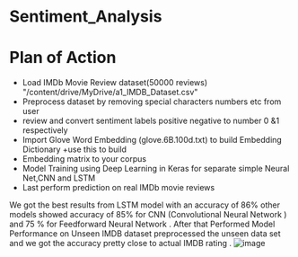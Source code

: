 # Sentiment_Analysis
# Plan of Action
* Load IMDb Movie Review dataset(50000 reviews)
 "/content/drive/MyDrive/a1_IMDB_Dataset.csv"
* Preprocess dataset by removing special characters numbers etc from user
* review and convert sentiment labels positive negative to number 0 &1 respectively
* Import Glove Word Embedding (glove.6B.100d.txt) to build Embedding Dictionary +use this to build 
* Embedding matrix to your  corpus
* Model Training using Deep Learning in Keras for separate simple Neural Net,CNN and LSTM
* Last perform prediction on real IMDb movie reviews

We got the best results from LSTM model with an accuracy of 86% 
other models showed accuracy of 85% for CNN (Convolutional Neural Network ) and 75 % for Feedforward Neural Network .
After that Performed Model Performance on Unseen IMDB dataset preprocessed the unseen data set and we got the accuracy pretty close to actual IMDB rating .
![image](https://github.com/user-attachments/assets/3f78f08e-fa1b-49be-8bf2-142df1dc6fbf)
